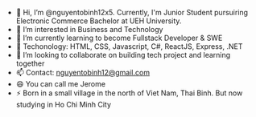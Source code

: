 - 👋 Hi, I’m @nguyentobinh12x5. Currently, I'm Junior Student pursuiring Electronic Commerce Bachelor at UEH University. 
- 👀 I’m interested in Business and Technology
- 🌱 I’m currently learning to become Fullstack Developer & SWE
- 🌱 Techonology: HTML, CSS, Javascript, C#, ReactJS, Express, .NET 
- 💞️ I’m looking to collaborate on building tech project and learning together
- 📫 Contact: nguyentobinh12@gmail.com 
- 😄 You can call me Jerome 
- ⚡ Born in a small village in the north of Viet Nam, Thai Binh. But now studying in Ho Chi Minh City 

<!---
nguyentobinh12x5/nguyentobinh12x5 is a ✨ special ✨ repository because its `README.md` (this file) appears on your GitHub profile.
You can click the Preview link to take a look at your changes.
--->
